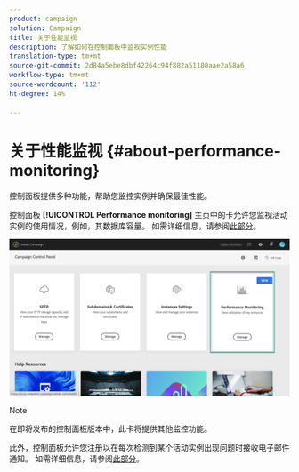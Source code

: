 ```yaml
---
product: campaign
solution: Campaign
title: 关于性能监视
description: 了解如何在控制面板中监视实例性能
translation-type: tm+mt
source-git-commit: 2d84a5ebe8dbf42264c94f882a51180aae2a58a6
workflow-type: tm+mt
source-wordcount: '112'
ht-degree: 14%

---
```



# 关于性能监视 {#about-performance-monitoring}

控制面板提供多种功能，帮助您监控实例并确保最佳性能。

控制面板 **[!UICONTROL Performance monitoring]** 主页中的卡允许您监视活动实例的使用情况，例如，其数据库容量。 如需详细信息，请参阅[此部分](../../performance-monitoring/using/database-monitoring.md)。

![](assets/performance_card.png)

>[!NOTE]
>
>在即将发布的控制面板版本中，此卡将提供其他监控功能。

此外，控制面板允许您注册以在每次检测到某个活动实例出现问题时接收电子邮件通知。 如需详细信息，请参阅[此部分](../../performance-monitoring/using/email-alerting.md)。

